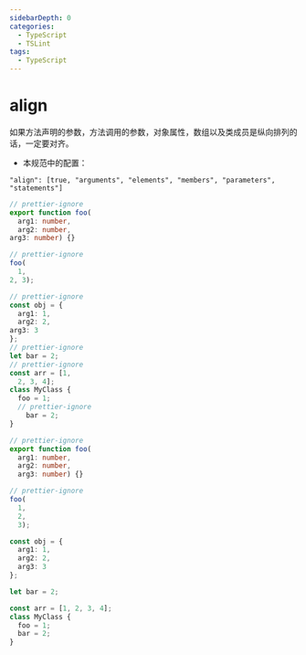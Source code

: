 ```yaml
---
sidebarDepth: 0
categories:
  - TypeScript
  - TSLint
tags:
  - TypeScript
---
```


# align

如果方法声明的参数，方法调用的参数，对象属性，数组以及类成员是纵向排列的话，一定要对齐。

<Badge text="HasFixer" vertical="middle" />

- 本规范中的配置：

`"align": [true, "arguments", "elements", "members", "parameters", "statements"]`

<div class="code-style bad">

```ts
// prettier-ignore
export function foo(
  arg1: number, 
  arg2: number, 
arg3: number) {}

// prettier-ignore
foo(
  1, 
2, 3);

// prettier-ignore
const obj = {
  arg1: 1,
  arg2: 2,
arg3: 3
};
// prettier-ignore
let bar = 2;
// prettier-ignore
const arr = [1, 
  2, 3, 4];
class MyClass {
  foo = 1;
  // prettier-ignore
    bar = 2;
}
```

</div>
<div class="code-style good">

```ts
// prettier-ignore
export function foo(
  arg1: number, 
  arg2: number, 
  arg3: number) {}

// prettier-ignore
foo(
  1, 
  2, 
  3);

const obj = {
  arg1: 1,
  arg2: 2,
  arg3: 3
};

let bar = 2;

const arr = [1, 2, 3, 4];
class MyClass {
  foo = 1;
  bar = 2;
}
```

</div>
